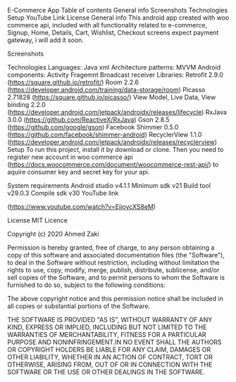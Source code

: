 E-Commerce App
Table of contents
General info
Screenshots
Technologies
Setup
YouTube Link
License
General info
This android app created with woo commerce api, included with all functionality related to e-commerce, Signup, Home, Details, Cart, Wishlist, Checkout screens expect payment gateway, i will add it soon.

Screenshots
               

Technologies
Languages:
Java
xml
Architecture patterns:
MVVM
Android components:
Activity
Fragemnt
Broadcast receiver
Libraries:
Retrofit 2.9.0 (https://square.github.io/retrofit/)
Room 2.2.6 (https://developer.android.com/training/data-storage/room)
Picasso 2.71828 (https://square.github.io/picasso/)
View Model, Live Data, View binding 2.2.0 (https://developer.android.com/jetpack/androidx/releases/lifecycle)
RxJava 3.0.0 (https://github.com/ReactiveX/RxJava)
Gson 2.8.5 (https://github.com/google/gson)
Facebook Shimmer 0.5.0 (https://github.com/facebook/shimmer-android)
RecyclerView 1.1.0 (https://developer.android.com/jetpack/androidx/releases/recyclerview)
Setup
To run this project, install it by download or clone. Then you need to register new account in woo commerce api (https://docs.woocommerce.com/document/woocommerce-rest-api/) to aquire consumer key and secret key for your api.

System requirements
Android studio v4.1.1
Minimum sdk v21
Build tool v29.0.3
Compile sdk v30
YouTube link


(https://www.youtube.com/watch?v=EjjoycXS8eM)

License
MIT Licence 

Copyright (c) 2020 Ahmed Zaki

Permission is hereby granted, free of charge, to any person obtaining a copy of this software
and associated documentation files (the "Software"), to deal in the Software without restriction,
including without limitation the rights to use, copy, modify, merge, publish, distribute, sublicense,
and/or sell copies of the Software, and to permit persons to whom the Software is furnished to do so, 
subject to the following conditions:

The above copyright notice and this permission notice shall be included in all copies or substantial 
portions of the Software.

THE SOFTWARE IS PROVIDED "AS IS", WITHOUT WARRANTY OF ANY KIND, EXPRESS OR IMPLIED, 
INCLUDING BUT NOT LIMITED TO THE WARRANTIES OF MERCHANTABILITY, FITNESS FOR A PARTICULAR PURPOSE
AND NONINFRINGEMENT.IN NO EVENT SHALL THE AUTHORS OR COPYRIGHT HOLDERS BE LIABLE FOR ANY CLAIM,
DAMAGES OR OTHER LIABILITY, WHETHER IN AN ACTION OF CONTRACT,
TORT OR OTHERWISE, ARISING FROM, OUT OF OR IN CONNECTION WITH THE SOFTWARE
OR THE USE OR OTHER DEALINGS IN THE SOFTWARE.
